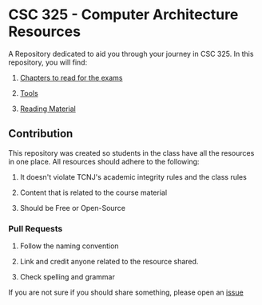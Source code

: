 # CSC 325 - Computer Architecture Resources

A Repository dedicated to aid you through your journey in CSC 325. In this repository, you will find:

1. [Chapters to read for the exams](https://github.com/abhivemp/arch/tree/master/exams)

2. [Tools](https://github.com/abhivemp/arch/tree/master/tools)

3. [Reading Material](https://github.com/abhivemp/arch/tree/master/reading-material)


## Contribution

This repository was created so students in the class have all the resources in one place. All resources should adhere to the following:

1. It doesn't violate TCNJ's academic integrity rules and the class rules

2. Content that is related to the course material 

3. Should be Free or Open-Source


### Pull Requests

1. Follow the naming convention

2. Link and credit anyone related to the resource shared. 

3. Check spelling and grammar 


If you are not sure if you should share something, please open an [issue](https://github.com/abhivemp/arch/issues) 